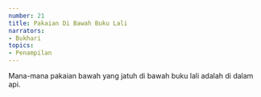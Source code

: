 ```yaml
---
number: 21
title: Pakaian Di Bawah Buku Lali
narrators:
- Bukhari
topics:
- Penampilan
---
```


Mana-mana pakaian bawah yang jatuh di bawah buku lali adalah di dalam api.
